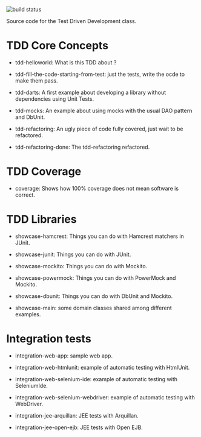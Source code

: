 ![build status](https://travis-ci.org/Wood-Xia/tddjava.svg?branch=master)

Source code for the Test Driven Development class.

# TDD Core Concepts

* tdd-helloworld: What is this TDD about ?

* tdd-fill-the-code-starting-from-test: just the tests, write the ocde to make them pass.

* tdd-darts: A first example about developing a library without dependencies using Unit Tests.

* tdd-mocks: An example about using mocks with the usual DAO pattern and DbUnit.

* tdd-refactoring: An ugly piece of code fully covered, just wait to be refactored.

* tdd-refactoring-done: The tdd-refactoring refactored. 

# TDD Coverage

* coverage: Shows how 100% coverage does not mean software is correct.

# TDD Libraries

* showcase-hamcrest: Things you can do with Hamcrest matchers in JUnit.

* showcase-junit: Things you can do with JUnit.

* showcase-mockito: Things you can do with Mockito.

* showcase-powermock: Things you can do with PowerMock and Mockito.

* showcase-dbunit: Things you can do with DbUnit and Mockito.

* showcase-main: some domain classes shared among different examples.

# Integration tests

* integration-web-app: sample web app.

* integration-web-htmlunit: example of automatic testing with HtmlUnit.

* integration-web-selenium-ide: example of automatic testing with SeleniumIde.

* integration-web-selenium-webdriver: example of automatic testing with WebDriver.

* integration-jee-arquillan: JEE tests with Arquillan.
 
* integration-jee-open-ejb: JEE tests with Open EJB.
